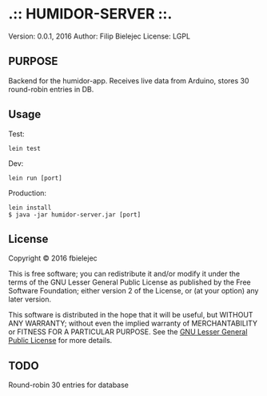 .:: HUMIDOR-SERVER ::.
======================

Version: 0.0.1, 2016
Author: Filip Bielejec
License: LGPL

## PURPOSE

Backend for the humidor-app. Receives live data from Arduino, stores 30 round-robin entries in DB.

## Usage
   
   Test:

    lein test

   Dev:

    lein run [port]

   Production:
    
    lein install
    $ java -jar humidor-server.jar [port]

## License

Copyright © 2016 fbielejec

  This is free software; you can redistribute it and/or modify
  it under the terms of the GNU Lesser General Public License as
  published by the Free Software Foundation; either version 2
  of the License, or (at your option) any later version.

   This software is distributed in the hope that it will be useful,
   but WITHOUT ANY WARRANTY; without even the implied warranty of
   MERCHANTABILITY or FITNESS FOR A PARTICULAR PURPOSE.  See the
   [GNU Lesser General Public License](http://www.gnu.org/licenses/lgpl.html) for more details.

## TODO

Round-robin 30 entries for database 

